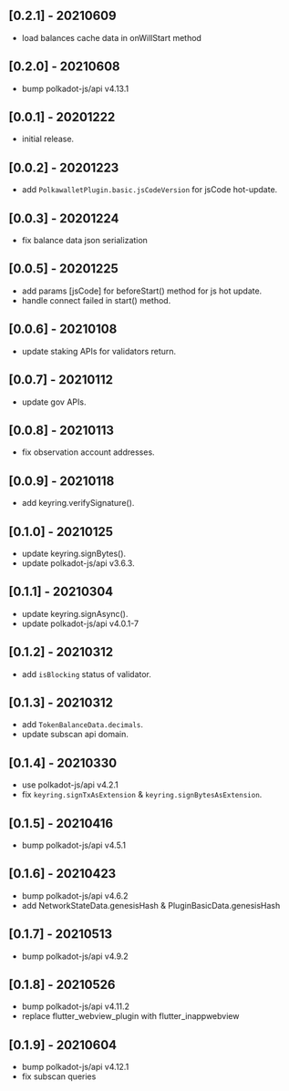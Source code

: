 ## [0.2.1] - 20210609

* load balances cache data in onWillStart method

## [0.2.0] - 20210608

* bump polkadot-js/api v4.13.1

## [0.0.1] - 20201222

* initial release.

## [0.0.2] - 20201223

* add `PolkawalletPlugin.basic.jsCodeVersion` for jsCode hot-update.

## [0.0.3] - 20201224

* fix balance data json serialization

## [0.0.5] - 20201225

* add params [jsCode] for beforeStart() method for js hot update.
* handle connect failed in start() method.

## [0.0.6] - 20210108

* update staking APIs for validators return.

## [0.0.7] - 20210112

* update gov APIs.

## [0.0.8] - 20210113

* fix observation account addresses.

## [0.0.9] - 20210118

* add keyring.verifySignature().

## [0.1.0] - 20210125

* update keyring.signBytes().
* update polkadot-js/api v3.6.3.

## [0.1.1] - 20210304

* update keyring.signAsync().
* update polkadot-js/api v4.0.1-7

## [0.1.2] - 20210312

* add `isBlocking` status of validator.

## [0.1.3] - 20210312

* add `TokenBalanceData.decimals`.
* update subscan api domain.

## [0.1.4] - 20210330

* use polkadot-js/api v4.2.1
* fix `keyring.signTxAsExtension` & `keyring.signBytesAsExtension`.

## [0.1.5] - 20210416

* bump polkadot-js/api v4.5.1

## [0.1.6] - 20210423

* bump polkadot-js/api v4.6.2
* add NetworkStateData.genesisHash & PluginBasicData.genesisHash

## [0.1.7] - 20210513

* bump polkadot-js/api v4.9.2

## [0.1.8] - 20210526

* bump polkadot-js/api v4.11.2
* replace flutter_webview_plugin with flutter_inappwebview

## [0.1.9] - 20210604

* bump polkadot-js/api v4.12.1
* fix subscan queries